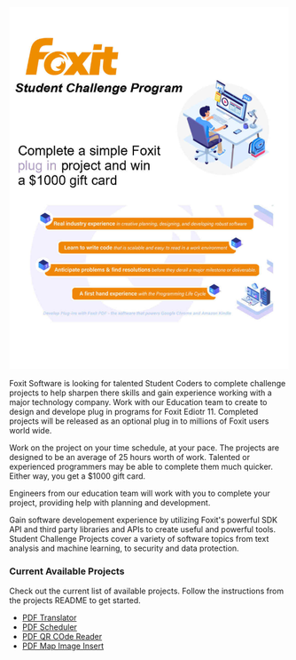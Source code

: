 ![Alt Text](/images/ChallengePage.jpg)


Foxit Software is looking for talented Student Coders to complete challenge projects to help sharpen there skills and gain experience working with a major technology company. Work with our Education team to create to design and develope plug in programs for Foxit Ediotr 11. Completed projects will be released as an optional plug in to millions of Foxit users world wide. 

Work on the project on your time schedule, at your pace. The projects are designed to be an average of 25 hours worth of work. Talented or experienced programmers may be able to complete them much quicker. Either way, you get a $1000 gift card.

Engineers from our education team will work with you to complete your project, providing help with planning and development. 

Gain software developement experience by utilizing Foxit's powerful SDK API and third party libraries and APIs to create useful and powerful tools. Student Challenge Projects cover a variety of software topics from text analysis and machine learning, to security and data protection. 


### Current Available Projects
Check out the current list of available projects. Follow the instructions from the projects README to get started.


* [PDF Translator](https://github.com/huytran888/PDFTranslator)
* [PDF Scheduler](https://github.com/huytran888/PDFScheduler)
* [PDF QR COde Reader](https://github.com/huytran888/PDFQRCodeReader)
* [PDF Map Image Insert](https://github.com/DanGodfreyjr/PDFInsertMapImage)
